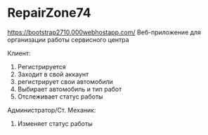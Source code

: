 # RepairZone74
https://bootstrap2710.000webhostapp.com/
Веб-приложение для организации работы сервисного центра

Клиент:
  1) Регистрируется
  2) Заходит в свой аккаунт
  3) регистрирует свои автомобили
  4) Выбирает автомобиль и тип работ
  5) Отслеживает статус работы

Администратор/Ст. Механик:
  1) Изменяет статус работы
